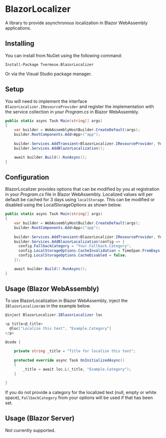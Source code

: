 # BlazorLocalizer

A library to provide asynchronous localization in Blazor WebAssembly applications.

## Installing
You can install from NuGet using the following command:

`Install-Package Tvermose.BlazorLocalizer`

Or via the Visual Studio package manager.

## Setup
You will need to implement the interface `BlazorLocalizer.IResourceProvider` and register the implementation with the service collection in your <i>Program.cs</i> in Blazor WebAssembly.

```c#
public static async Task Main(string[] args)
{
    var builder = WebAssemblyHostBuilder.CreateDefault(args);
    builder.RootComponents.Add<App>("app");
    
    builder.Services.AddTransient<BlazorLocalizer.IResourceProvider, YourResourceProviderImplementation>();
    builder.Services.AddBlazorLocalization();

    await builder.Build().RunAsync();
}
```

## Configuration
BlazorLocalizer provides options that can be modified by you at registration in your <i>Program.cs</i> file in Blazor WebAssembly.
Localized values will per default be cached for 3 days using `localStorage`. This can be modified or disabled using the LocalStorageOptions as shown below.
```c#
public static async Task Main(string[] args)
{
    var builder = WebAssemblyHostBuilder.CreateDefault(args);
    builder.RootComponents.Add<App>("app");
    
    builder.Services.AddTransient<BlazorLocalizer.IResourceProvider, YourResourceProviderImplementation>();
    builder.Services.AddBlazorLocalization(config => {
      config.FallbackCategory = "Your.Fallback.Category";
      config.LocalStorageOptions.CacheInvalidation = TimeSpan.FromDays(1);
      config.LocalStorageOptions.CacheDisabled = false;
    });

    await builder.Build().RunAsync();
}
```

## Usage (Blazor WebAssembly)
To use BlazorLocalization in Blazor WebAssembly, inject the `IBlazorLocalizer`as in the example below.
```c#
@inject BlazorLocalizer.IBlazorLocalizer loc

<p title=@_title>
  @loc["Localize this text", "Example.Category"]
</p>

@code {

    private string _title = "Title for localize this text";
  
    protected override async Task OnInitializedAsync()
    {
        _title = await loc.L(_title, "Example.Category");
    }

}
```

If you do not provide a category for the localized text (null, empty or white space), `FallbackCategory` from your options will be used if that has been set.

## Usage (Blazor Server)
Not currently supported.
